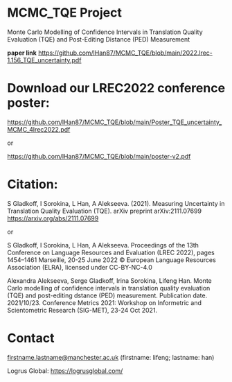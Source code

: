 # MCMC_TQE Project

Monte Carlo Modelling of Confidence Intervals in Translation Quality Evaluation (TQE) and Post-Editing Distance (PED) Measurement

**paper link** https://github.com/lHan87/MCMC_TQE/blob/main/2022.lrec-1.156_TQE_uncertainty.pdf

# Download our LREC2022 conference poster:

https://github.com/lHan87/MCMC_TQE/blob/main/Poster_TQE_uncertainty_MCMC_4lrec2022.pdf

or 

https://github.com/lHan87/MCMC_TQE/blob/main/poster-v2.pdf

# Citation:

S Gladkoff, I Sorokina, L Han, A Alekseeva. (2021). Measuring Uncertainty in Translation Quality Evaluation (TQE). arXiv preprint arXiv:2111.07699 https://arxiv.org/abs/2111.07699 

or 

S Gladkoff, I Sorokina, L Han, A Alekseeva.
Proceedings of the 13th Conference on Language Resources and Evaluation (LREC 2022), pages 1454–1461 Marseille, 20-25 June 2022 © European Language Resources Association (ELRA), licensed under CC-BY-NC-4.0

Alexandra Alekseeva, Serge Gladkoff, Irina Sorokina, Lifeng Han. Monte Carlo modelling of confidence intervals in translation quality evaluation (TQE) and post-editing dstance (PED) measurement. Publication date. 2021/10/23. Conference Metrics 2021: Workshop on Informetric and Scientometric Research (SIG-MET), 23-24 Oct 2021.


# Contact 

firstname.lastname@manchester.ac.uk (firstname: lifeng; lastname: han)

Logrus Global: https://logrusglobal.com/
